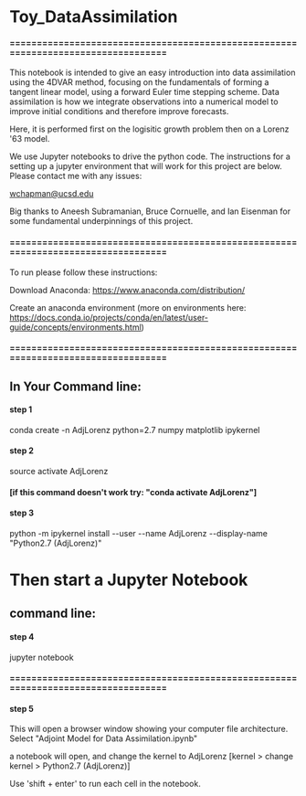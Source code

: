 # Toy_DataAssimilation

#### ==================================================================================
This notebook is intended to give an easy introduction into data assimilation using
the 4DVAR method, focusing on the fundamentals of forming a tangent linear model, using 
a forward Euler time stepping scheme. Data assimilation is how we integrate observations 
into a numerical model to improve initial conditions and therefore improve forecasts. 

Here, it is performed first on the logisitic growth problem then on a Lorenz '63 model. 

We use Jupyter notebooks to drive the python code. The instructions for a setting up a jupyter 
environment that will work for this project are below. Please contact me with any issues: 

wchapman@ucsd.edu

Big thanks to Aneesh Subramanian, Bruce Cornuelle, and Ian Eisenman for some fundamental underpinnings of this project.

#### ==================================================================================

To run please follow these instructions: 


Download Anaconda: 
https://www.anaconda.com/distribution/

Create an anaconda environment (more on environments here: https://docs.conda.io/projects/conda/en/latest/user-guide/concepts/environments.html) 





#### ==================================================================================

## In Your Command line: 

#### step 1
conda create -n AdjLorenz python=2.7 numpy matplotlib ipykernel

#### step 2 

source activate AdjLorenz    

#### [if this command doesn't work try: "conda activate AdjLorenz"]

#### step 3 
python -m ipykernel install --user --name AdjLorenz --display-name "Python2.7 (AdjLorenz)"


# Then start a Jupyter Notebook

## command line: 
#### step 4
jupyter notebook 

#### ==================================================================================

#### step 5
This will open a browser window showing your computer file architecture. Select "Adjoint Model for Data Assimilation.ipynb"

a notebook will open, and change the kernel to AdjLorenz [kernel > change kernel > Python2.7 (AdjLorenz)]




Use 'shift + enter' to run each cell in the notebook.  



